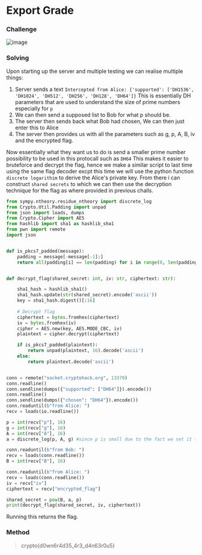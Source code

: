 # Export Grade

### Challenge

![image](https://github.com/user-attachments/assets/d19d86e4-1920-4cfe-945a-661d22f4c986)

### Solving

Upon starting up the server and multiple testing we can realise multiple things:
1. Server sends a text ``Intercepted from Alice: {'supported': ['DH1536', 'DH1024', 'DH512', 'DH256', 'DH128', 'DH64']}`` This is essentially DH parameters that are used to understand the size of prime numbers especially for ``p``
2. We can then send a supposed list to Bob for what p should be.
3. The server then sends back what Bob had chosen, We can then just enter this to Alice
4. The server then provides us with all the parameters  such as g, p, A, B, iv and the encrypted flag.

Now essentially what they want us to do is send a smaller prime number possibility to be used in this protocall such as ``DH64``
This makes it easier to bruteforce and decrypt the flag, hence we make a similar script to last time using the same flag decoder excpt this time we will use the python function ``discrete logarithim`` to derive the Alice's private key. From there i can construct ``shared secrets`` to which we can then use the decryption technique for the flag as where provided in previous challs.


```python
from sympy.ntheory.residue_ntheory import discrete_log
from Crypto.Util.Padding import unpad
from json import loads, dumps
from Crypto.Cipher import AES
from hashlib import sha1 as hashlib_sha1 
from pwn import remote
import json


def is_pkcs7_padded(message):
    padding = message[-message[-1]:]
    return all(padding[i] == len(padding) for i in range(0, len(padding)))


def decrypt_flag(shared_secret: int, iv: str, ciphertext: str):

    sha1_hash = hashlib_sha1() 
    sha1_hash.update(str(shared_secret).encode('ascii'))
    key = sha1_hash.digest()[:16]
    
    # Decrypt flag
    ciphertext = bytes.fromhex(ciphertext)
    iv = bytes.fromhex(iv)
    cipher = AES.new(key, AES.MODE_CBC, iv)
    plaintext = cipher.decrypt(ciphertext)

    if is_pkcs7_padded(plaintext):
        return unpad(plaintext, 16).decode('ascii')
    else:
        return plaintext.decode('ascii')


conn = remote("socket.cryptohack.org", 13379)
conn.readline()
conn.sendline(dumps({"supported": ["DH64"]}).encode())
conn.readline()
conn.sendline(dumps({"chosen": "DH64"}).encode())
conn.readuntil(b"from Alice: ")
recv = loads(io.readline())

p = int(recv["p"], 16)
g = int(recv["g"], 16)
A = int(recv["A"], 16)
a = discrete_log(p, A, g) #since p is small due to the fact we set it to DH64 smallest prime

conn.readuntil(b"from Bob: ")
recv = loads(conn.readline())
B = int(recv["B"], 16)

conn.readuntil(b"from Alice: ")
recv = loads(conn.readline())
iv = recv["iv"]
ciphertext = recv["encrypted_flag"]

shared_secret = pow(B, a, p)
print(decrypt_flag(shared_secret, iv, ciphertext))
```
Running this returns the flag.

### Method

> crypto{d0wn6r4d35_4r3_d4n63r0u5}
